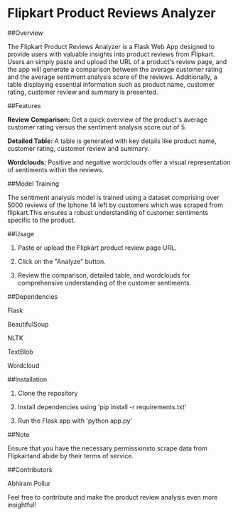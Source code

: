 # Flipkart Product Reviews Analyzer 

##Overview

The Flipkart Product Reviews Analyzer is a Flask Web App designed to provide users with valuable insights into product reviews from Flipkart. Users an simply paste and upload the URL of a product's review page, and the app will generate a comparison between the average customer rating and the average sentiment analysis score of the reviews. Additionally, a table displaying essential information such as product name, customer rating, customer review and summary is presented.


##Features

**Review Comparison:** Get a quick overview of the product's average customer rating versus the sentiment analysis score out of 5.

**Detailed Table:** A table is generated with key details like product name, customer rating, customer review and summary.

**Wordclouds:** Positive and negative wordclouds offer a visual representation of sentiments within the reviews.


##Model Training

The sentiment analysis model is trained using a dataset comprising over 5000 reviews of the Iphone 14 left by customers which was scraped from flipkart.This ensures a robust understanding of customer sentiments specific to the product.


##Usage

1. Paste or upload the Flipkart product review page URL.
   
2. Click on the "Analyze" button.
  
3. Review the comparison, detailed table, and wordclouds for comprehensive understanding of the customer sentiments.


##Dependencies

Flask

BeautifulSoup

NLTK

TextBlob

Wordcloud


##Installation

1. Clone the repository
   
2. Install dependencies using 'pip install -r requirements.txt'
   
3. Run the Flask app with 'python app.py'
   

##Note

Ensure that you have the necessary permissionsto scrape data from Flipkartand abide by their terms of service.


##Contributors

Abhiram Pollur


Feel free to contribute and make the product review analysis even more insightful!
